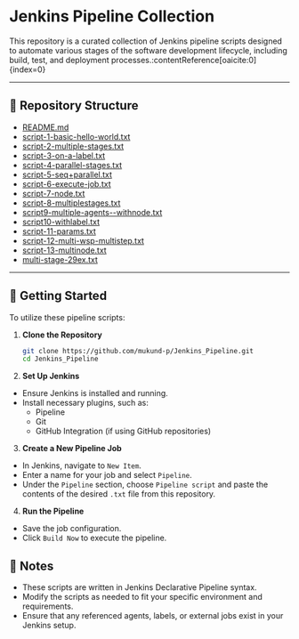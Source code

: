 # Jenkins Pipeline Collection

This repository is a curated collection of Jenkins pipeline scripts designed to automate various stages of the software development lifecycle, including build, test, and deployment processes.&#8203;:contentReference[oaicite:0]{index=0}

---

## 📁 Repository Structure

- [README.md](./README.md)
- [script-1-basic-hello-world.txt](./script-1-basic-hello-world.txt)
- [script-2-multiple-stages.txt](./script-2-multiple-stages.txt)
- [script-3-on-a-label.txt](./script-3-on-a-label.txt)
- [script-4-parallel-stages.txt](./script-4-parallel-stages.txt)
- [script-5-seq+parallel.txt](./script-5-seq+parallel.txt)
- [script-6-execute-job.txt](./script-6-execute-job.txt)
- [script-7-node.txt](./script-7-node.txt)
- [script-8-multiplestages.txt](./script-8-multiplestages.txt)
- [script9-multiple-agents--withnode.txt](./script9-multiple-agents--withnode.txt)
- [script10-withlabel.txt](./script10-withlabel.txt)
- [script-11-params.txt](./script-11-params.txt)
- [script-12-multi-wsp-multistep.txt](./script-12-multi-wsp-multistep.txt)
- [script-13-multinode.txt](./script-13-multinode.txt)
- [multi-stage-29ex.txt](./multi-stage-29ex.txt)


---

## 🚀 Getting Started

To utilize these pipeline scripts:

1. **Clone the Repository**

   ```bash
   git clone https://github.com/mukund-p/Jenkins_Pipeline.git
   cd Jenkins_Pipeline
   ```
2. **Set Up Jenkins**

- Ensure Jenkins is installed and running.
- Install necessary plugins, such as:
  - Pipeline
  - Git
  - GitHub Integration (if using GitHub repositories)

3. **Create a New Pipeline Job**

- In Jenkins, navigate to `New Item`.
- Enter a name for your job and select `Pipeline`.
- Under the `Pipeline` section, choose `Pipeline script` and paste the contents of the desired `.txt` file from this repository.

4. **Run the Pipeline**

- Save the job configuration.
- Click `Build Now` to execute the pipeline.

## 📝 Notes
- These scripts are written in Jenkins Declarative Pipeline syntax.
- Modify the scripts as needed to fit your specific environment and requirements.
- Ensure that any referenced agents, labels, or external jobs exist in your Jenkins setup.
